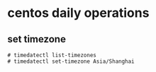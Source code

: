# centos daily operations

## set timezone

``` shell
# timedatectl list-timezones
# timedatectl set-timezone Asia/Shanghai
```
